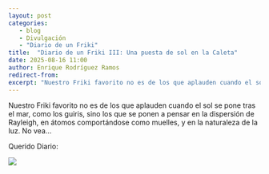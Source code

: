 ```yaml
---
layout: post
categories: 
   - blog 
   - Divulgación 
   - "Diario de un Friki"
title:  "Diario de un Friki III: Una puesta de sol en la Caleta"
date: 2025-08-16 11:00
author: Enrique Rodríguez Ramos
redirect-from:
excerpt: "Nuestro Friki favorito no es de los que aplauden cuando el sol se pone tras el mar, como los guiris, sino los que se ponen a pensar en la dispersión de Rayleigh, en átomos comportándose como muelles, y en la naturaleza de la luz. No vea…"
---
```


<section class="blog">

<p class="clearfix">
   Nuestro Friki favorito no es de los que aplauden cuando el sol se pone tras el mar, como los guiris, sino los que se ponen a pensar en la dispersión de Rayleigh, en átomos comportándose como muelles, y en la naturaleza de la luz. No vea…
</p>

<p>
Querido Diario:
</p>

<p>
<img class="img-left" src="/img/blog/PuestaSol/Caleta.jpg">

